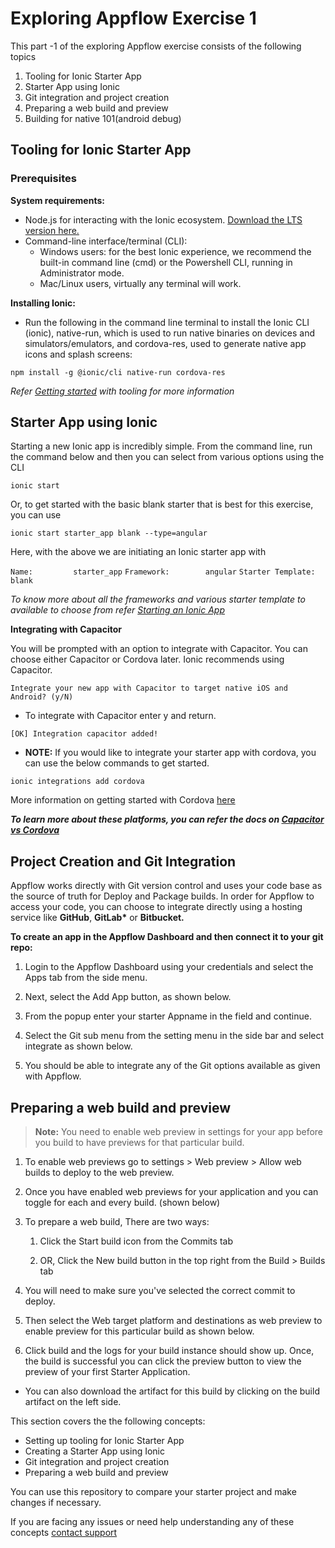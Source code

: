 # Exploring Appflow Exercise 1

This part -1 of the exploring Appflow exercise consists of the following topics

1. Tooling for Ionic Starter App
1. Starter App using Ionic
1. Git integration and project creation
1. Preparing a web build and preview
1. Building for native 101(android debug)

## Tooling for Ionic Starter App

### Prerequisites
<b> System requirements: </b> <br>
* Node.js for interacting with the Ionic ecosystem. [Download the LTS version here.](https://nodejs.org/en/)
* Command-line interface/terminal (CLI):
  * Windows users: for the best Ionic experience, we recommend the built-in command line (cmd) or the Powershell CLI, running in Administrator mode.
  * Mac/Linux users, virtually any terminal will work.

**Installing Ionic:**<br>
* Run the following in the command line terminal to install the Ionic CLI (ionic), native-run, which is used to run native binaries on devices and simulators/emulators, and cordova-res, used to generate native app icons and splash screens:

``` 
npm install -g @ionic/cli native-run cordova-res 
```

*Refer [Getting started](https://ionicframework.com/docs/angular/your-first-app#download-required-tools) with tooling for more information*

## Starter App using Ionic 

Starting a new Ionic app is incredibly simple. From the command line, run the command below and then you can select from various options using the CLI

```
ionic start
```

Or, to get started with the basic blank starter that is best for this exercise, you can use 
```
ionic start starter_app blank --type=angular
```
Here, with the above we are initiating an Ionic starter app with

 `Name:			starter_app`
 `Framework:		angular`
 `Starter Template:	blank`

*To know more about all the frameworks and various starter template to available to choose from refer [Starting an Ionic App](https://ionicframework.com/docs/developing/starting)*

**Integrating with Capacitor**

You will be prompted with an option to integrate with Capacitor. You can choose either Capacitor or Cordova later. Ionic recommends using Capacitor. 

```
Integrate your new app with Capacitor to target native iOS and Android? (y/N)
```

* To integrate with Capacitor enter y and return.

`[OK] Integration capacitor added!`

* **NOTE:** If you would like to integrate your starter app with cordova, you can use the below commands to get started.

```
ionic integrations add cordova
```

More information on getting started with Cordova [here](https://cordova.apache.org/#getstarted)

***To learn more about these platforms, you can refer the docs on [Capacitor vs Cordova](https://ionicframework.com/resources/articles/capacitor-vs-cordova-modern-hybrid-app-development)***





## Project Creation and Git Integration

Appflow works directly with Git version control and uses your code base as the source of truth for Deploy and Package builds. In order for Appflow to access your code, you can choose to integrate directly using a hosting service like **GitHub**, **GitLab\*** or **Bitbucket.**

**To create an app in the Appflow Dashboard and then connect it to your git repo:**

1. Login to the Appflow Dashboard using your credentials and select the Apps tab from the side menu.
1. Next, select the Add App button, as shown below.



1. From the popup enter your starter Appname in the field and continue.







1. Select the Git sub menu from the setting menu in the side bar and select integrate as shown below.



1. You should be able to integrate any of the Git options available as given with Appflow.

## Preparing a web build and preview

>**Note:** You need to enable web preview in settings for your app before you build to have previews for that particular build.

1. To enable web previews go to settings > Web preview > Allow web builds to deploy to the web preview.



2. Once you have enabled web previews for your application and you can toggle for each and every build. (shown below)

3. To prepare a web build, There are two ways:
	1. Click the Start build icon from the Commits tab
	
	2. OR, Click the New build button in the top right from the Build > Builds tab

4. You will need to make sure you've selected the correct commit to deploy.
5.  Then select the Web target platform and destinations as web preview to enable preview for this particular build as shown below.
6. Click build and the logs for your build instance should show up.
Once, the build is successful you can click the preview button to view the preview of your first Starter Application.




* You can also download the artifact for this build by clicking on the build artifact on the left side.


This section covers the the following concepts:

* Setting up tooling for Ionic Starter App
* Creating a Starter App using Ionic 
* Git integration and project creation
* Preparing a web build and preview

You can use this repository to compare your starter project and make changes if necessary.

If you are facing any issues or need help understanding any of these concepts [contact support](support@ionic.io)

